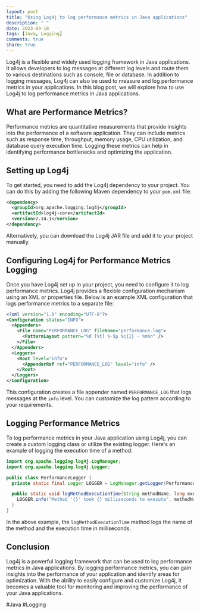 ```yaml
---
layout: post
title: "Using Log4j to log performance metrics in Java applications"
description: " "
date: 2023-09-18
tags: [Java, Logging]
comments: true
share: true
---
```


Log4j is a flexible and widely used logging framework in Java applications. It allows developers to log messages at different log levels and route them to various destinations such as console, file or database. In addition to logging messages, Log4j can also be used to measure and log performance metrics in your applications. In this blog post, we will explore how to use Log4j to log performance metrics in Java applications.

## What are Performance Metrics?

Performance metrics are quantitative measurements that provide insights into the performance of a software application. They can include metrics such as response time, throughput, memory usage, CPU utilization, and database query execution time. Logging these metrics can help in identifying performance bottlenecks and optimizing the application.

## Setting up Log4j

To get started, you need to add the Log4j dependency to your project. You can do this by adding the following Maven dependency to your `pom.xml` file:

```xml
<dependency>
  <groupId>org.apache.logging.log4j</groupId>
  <artifactId>log4j-core</artifactId>
  <version>2.14.1</version>
</dependency>
```

Alternatively, you can download the Log4j JAR file and add it to your project manually.

## Configuring Log4j for Performance Metrics Logging

Once you have Log4j set up in your project, you need to configure it to log performance metrics. Log4j provides a flexible configuration mechanism using an XML or properties file. Below is an example XML configuration that logs performance metrics to a separate file:

```xml
<?xml version="1.0" encoding="UTF-8"?>
<Configuration status="INFO">
  <Appenders>
    <File name="PERFORMANCE_LOG" fileName="performance.log">
      <PatternLayout pattern="%d [%t] %-5p %c{1} - %m%n" />
    </File>
  </Appenders>
  <Loggers>
    <Root level="info">
      <AppenderRef ref="PERFORMANCE_LOG" level="info" />
    </Root>
  </Loggers>
</Configuration>
```

This configuration creates a file appender named `PERFORMANCE_LOG` that logs messages at the `info` level. You can customize the log pattern according to your requirements.

## Logging Performance Metrics

To log performance metrics in your Java application using Log4j, you can create a custom logging class or utilize the existing logger. Here's an example of logging the execution time of a method:

```java
import org.apache.logging.log4j.LogManager;
import org.apache.logging.log4j.Logger;

public class PerformanceLogger {
  private static final Logger LOGGER = LogManager.getLogger(PerformanceLogger.class);

  public static void logMethodExecutionTime(String methodName, long executionTime) {
    LOGGER.info("Method '{}' took {} milliseconds to execute", methodName, executionTime);
  }
}
```

In the above example, the `logMethodExecutionTime` method logs the name of the method and the execution time in milliseconds.

## Conclusion

Log4j is a powerful logging framework that can be used to log performance metrics in Java applications. By logging performance metrics, you can gain insights into the performance of your application and identify areas for optimization. With the ability to easily configure and customize Log4j, it becomes a valuable tool for monitoring and improving the performance of your Java applications.

#Java #Logging